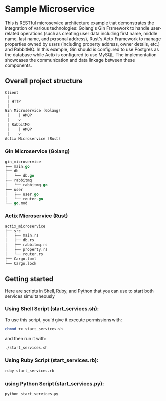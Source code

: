 # Sample Microservice

This is RESTful microservice architecture example that demonstrates the integration of various technologies: Golang's Gin Framework to handle user-related operations (such as creating user data including first name, middle name, last name, and personal address), Rust's Actix Framework to manage properties owned by users (including property address, owner details, etc.) and RabbitMQ. In this example, Gin should is configured to use Postgres as the database while Actix is configured to use MySQL. The implementation showcases the communication and data linkage between these components.

## Overall project structure

```swift
Client
 |
 | HTTP
 |
Gin Microservice (Golang)
 |    | AMQP
 |    v
 | RabbitMQ
 |    | AMQP
 |    v
Actix Microservice (Rust)
```

### Gin Microservice (Golang)

```go
gin_microservice
├── main.go
├── db
│   └── db.go
├── rabbitmq
│   └── rabbitmq.go
├── user
│   ├── user.go
│   └── router.go
└── go.mod
```

### Actix Microservice (Rust)

```rust
actix_microservice
├── src
│   ├── main.rs
│   ├── db.rs
│   ├── rabbitmq.rs
│   ├── property.rs
│   └── router.rs
├── Cargo.toml
└── Cargo.lock
```

## Getting started

Here are scripts in Shell, Ruby, and Python that you can use to start both services simultaneously.

### Using Shell Script (start_services.sh):

To use this script, you'd give it execute permissions with:

```bash
chmod +x start_services.sh
```

and then run it with:

```bash
./start_services.sh
```

### Using Ruby Script (start_services.rb):

```bash
ruby start_services.rb
```

### using Python Script (start_services.py):

```bash
python start_services.py
```
